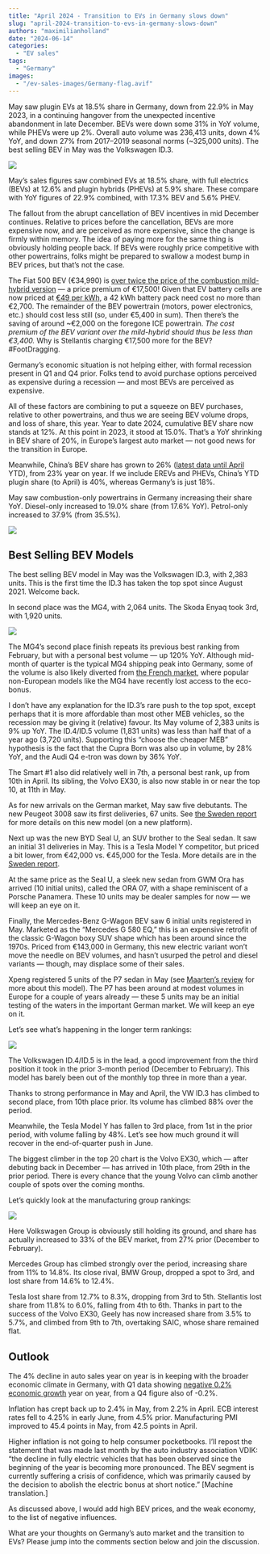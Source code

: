 ```yaml
---
title: "April 2024 - Transition to EVs in Germany slows down"
slug: "april-2024-transition-to-evs-in-germany-slows-down"
authors: "maximilianholland"
date: "2024-06-14"
categories:
  - "EV sales"
tags:
  - "Germany"
images:
  - "/ev-sales-images/Germany-flag.avif"
---
```


May saw plugin EVs at 18.5% share in Germany, down from 22.9% in May 2023, in a continuing hangover from the unexpected incentive abandonment in late December. BEVs were down some 31% in YoY volume, while PHEVs were up 2%. Overall auto volume was 236,413 units, down 4% YoY, and down 27% from 2017–2019 seasonal norms (~325,000 units). The best selling BEV in May was the Volkswagen ID.3.

![](/ev-sales-images/2024-05-Germany-Passenger-Auto-Registrations.avif)

May’s sales figures saw combined EVs at 18.5% share, with full electrics (BEVs) at 12.6% and plugin hybrids (PHEVs) at 5.9% share. These compare with YoY figures of 22.9% combined, with 17.3% BEV and 5.6% PHEV.

The fallout from the abrupt cancellation of BEV incentives in mid December continues. Relative to prices before the cancellation, BEVs are more expensive now, and are perceived as more expensive, since the change is firmly within memory. The idea of paying more for the same thing is obviously holding people back. If BEVs were roughly price competitive with other powertrains, folks might be prepared to swallow a modest bump in BEV prices, but that’s not the case.

The Fiat 500 BEV (€34,990) is [over twice the price of the combustion mild-hybrid version](https://www.adac.de/rund-ums-fahrzeug/auto-kaufen-verkaufen/autokosten/elektroauto-kostenvergleich/) — a price premium of €17,500! Given that EV battery cells are now priced at [€49 per kWh](https://news.metal.com/newscontent/102782363/Energy-storage-battery-cell-prices-still-have-downward-room-as-the-iteration-of-300Ah-battery-cells-accelerated), a 42 kWh battery pack need cost no more than €2,700. The remainder of the BEV powertrain (motors, power electronics, etc.) should cost less still (so, under €5,400 in sum). Then there’s the saving of around ~€2,000 on the foregone ICE powertrain. _The cost premium of the BEV variant over the mild-hybrid should thus be less than €3,400._ Why is Stellantis charging €17,500 more for the BEV? #FootDragging.

Germany’s economic situation is not helping either, with formal recession present in Q1 and Q4 prior. Folks tend to avoid purchase options perceived as expensive during a recession — and most BEVs are perceived as expensive.

All of these factors are combining to put a squeeze on BEV purchases, relative to other powertrains, and thus we are seeing BEV volume drops, and loss of share, this year. Year to date 2024, cumulative BEV share now stands at 12%. At this point in 2023, it stood at 15.0%. That’s a YoY shrinking in BEV share of 20%, in Europe’s largest auto market — not good news for the transition in Europe.

Meanwhile, China’s BEV share has grown to 26% ([latest data until April](https://cleantechnica.com/2024/05/26/44-plugin-vehicle-market-share-in-china-april-2024-sales-report/) YTD), from 23% year on year. If we include EREVs and PHEVs, China’s YTD plugin share (to April) is 40%, whereas Germany’s is just 18%.

May saw combustion-only powertrains in Germany increasing their share YoY. Diesel-only increased to 19.0% share (from 17.6% YoY). Petrol-only increased to 37.9% (from 35.5%).

![](/ev-sales-images/2024-05-Germany-Monthly-Powertrain-Market-Share.avif)

## Best Selling BEV Models

The best selling BEV model in May was the Volkswagen ID.3, with 2,383 units. This is the first time the ID.3 has taken the top spot since August 2021. Welcome back.

In second place was the MG4, with 2,064 units. The Skoda Enyaq took 3rd, with 1,920 units.

![](/ev-sales-images/2024-05-Germany-BEVs.avif)

The MG4’s second place finish repeats its previous best ranking from February, but with a personal best volume — up 120% YoY. Although mid-month of quarter is the typical MG4 shipping peak into Germany, some of the volume is also likely diverted from [the French market](/2024/06/10/may-2024-without-incentives-popular-bevs-suffer-in-france/), where popular non-European models like the MG4 have recently lost access to the eco-bonus.

I don’t have any explanation for the ID.3’s rare push to the top spot, except perhaps that it is more affordable than most other MEB vehicles, so the recession may be giving it (relative) favour. Its May volume of 2,383 units is 9% up YoY. The ID.4/ID.5 volume (1,831 units) was less than half that of a year ago (3,720 units). Supporting this “choose the cheaper MEB” hypothesis is the fact that the Cupra Born was also up in volume, by 28% YoY, and the Audi Q4 e-tron was down by 36% YoY.

The Smart #1 also did relatively well in 7th, a personal best rank, up from 10th in April. Its sibling, the Volvo EX30, is also now stable in or near the top 10, at 11th in May.

As for new arrivals on the German market, May saw five debutants. The new Peugeot 3008 saw its first deliveries, 67 units. See [the Sweden report](/2024/06/05/may-2024-tesla-model-y-back-on-top-in-sweden/) for more details on this new model (on a new platform).

Next up was the new BYD Seal U, an SUV brother to the Seal sedan. It saw an initial 31 deliveries in May. This is a Tesla Model Y competitor, but priced a bit lower, from €42,000 vs. €45,000 for the Tesla. More details are in the [Sweden report](/2024/06/05/may-2024-tesla-model-y-back-on-top-in-sweden/).

At the same price as the Seal U, a sleek new sedan from GWM Ora has arrived (10 initial units), called the ORA 07, with a shape reminiscent of a Porsche Panamera. These 10 units may be dealer samples for now — we will keep an eye on it.

Finally, the Mercedes-Benz G-Wagon BEV saw 6 initial units registered in May. Marketed as the “Mercedes G 580 EQ,” this is an expensive retrofit of the classic G-Wagon boxy SUV shape which has been around since the 1970s. Priced from €143,000 in Germany, this new electric variant won’t move the needle on BEV volumes, and hasn’t usurped the petrol and diesel variants — though, may displace some of their sales.

Xpeng registered 5 units of the P7 sedan in May (see [Maarten’s review](https://cleantechnica.com/2023/08/27/xpeng-p7-sedan-first-impression/) for more about this model). The P7 has been around at modest volumes in Europe for a couple of years already — these 5 units may be an initial testing of the waters in the important German market. We will keep an eye on it.

Let’s see what’s happening in the longer term rankings:

![](/ev-sales-images/2024-05-Germany-BEVs-Trailing-Qtr.avif)

The Volkswagen ID.4/ID.5 is in the lead, a good improvement from the third position it took in the prior 3-month period (December to February). This model has barely been out of the monthly top three in more than a year.

Thanks to strong performance in May and April, the VW ID.3 has climbed to second place, from 10th place prior. Its volume has climbed 88% over the period.

Meanwhile, the Tesla Model Y has fallen to 3rd place, from 1st in the prior period, with volume falling by 48%. Let’s see how much ground it will recover in the end-of-quarter push in June.

The biggest climber in the top 20 chart is the Volvo EX30, which — after debuting back in December — has arrived in 10th place, from 29th in the prior period. There is every chance that the young Volvo can climb another couple of spots over the coming months.

Let’s quickly look at the manufacturing group rankings:

![](/ev-sales-images/2024-05-Germany-BEV-Groups-Trailing-Qtr.avif)

Here Volkswagen Group is obviously still holding its ground, and share has actually increased to 33% of the BEV market, from 27% prior (December to February).

Mercedes Group has climbed strongly over the period, increasing share from 11% to 14.8%. Its close rival, BMW Group, dropped a spot to 3rd, and lost share from 14.6% to 12.4%.

Tesla lost share from 12.7% to 8.3%, dropping from 3rd to 5th. Stellantis lost share from 11.8% to 6.0%, falling from 4th to 6th. Thanks in part to the success of the Volvo EX30, Geely has now increased share from 3.5% to 5.7%, and climbed from 9th to 7th, overtaking SAIC, whose share remained flat.

## Outlook

The 4% decline in auto sales year on year is in keeping with the broader economic climate in Germany, with Q1 data showing [negative 0.2% economic growth](https://tradingeconomics.com/germany/indicators) year on year, from a Q4 figure also of -0.2%.

Inflation has crept back up to 2.4% in May, from 2.2% in April. ECB interest rates fell to 4.25% in early June, from 4.5% prior. Manufacturing PMI improved to 45.4 points in May, from 42.5 points in April.

Higher inflation is not going to help consumer pocketbooks. I’ll repost the statement that was made last month by the auto industry association VDIK: “the decline in fully electric vehicles that has been observed since the beginning of the year is becoming more pronounced. The BEV segment is currently suffering a crisis of confidence, which was primarily caused by the decision to abolish the electric bonus at short notice.” \[Machine translation.\]

As discussed above, I would add high BEV prices, and the weak economy, to the list of negative influences.

What are your thoughts on Germany’s auto market and the transition to EVs? Please jump into the comments section below and join the discussion.
